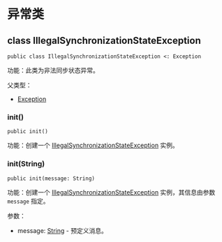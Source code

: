 # 异常类

## class IllegalSynchronizationStateException

```cangjie
public class IllegalSynchronizationStateException <: Exception
```

功能：此类为非法同步状态异常。

父类型：

- [Exception](../../core/core_package_api/core_package_exceptions.md#class-exception)

### init()

```cangjie
public init()
```

功能：创建一个 [IllegalSynchronizationStateException](sync_package_exceptions.md#class-illegalsynchronizationstateexception) 实例。

### init(String)

```cangjie
public init(message: String)
```

功能：创建一个 [IllegalSynchronizationStateException](sync_package_exceptions.md#class-illegalsynchronizationstateexception) 实例，其信息由参数 `message` 指定。

参数：

- message: [String](../../core/core_package_api/core_package_structs.md#struct-string) - 预定义消息。
